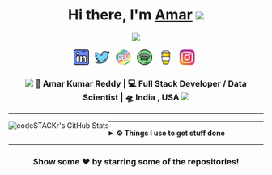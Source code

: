 <div align="center">
   <h1>Hi there, I'm <a href="#">Amar</a> <img src="https://media.giphy.com/media/hvRJCLFzcasrR4ia7z/giphy.gif" width="25px"> </h1>
   
   
   <img src="https://pronoun.cyou/x/y?subject=He&object=Him&height=20"> 
   
   
</div>

<p align='center'>
   <a href="https://www.linkedin.com/in/amarkumarreddy/"><img height="30" src="https://github.com/Amarify/Amarify/blob/main/images/linkedin.png"></a>&nbsp;&nbsp;
   <a href="#"><img height="30" src="https://github.com/Amarify/Amarify/blob/main/images/twitter.png"></a>&nbsp;&nbsp;
   <a href="#"><img height="30" src="https://github.com/Amarify/Amarify/blob/main/images/devto.png"></a>&nbsp;&nbsp;
   <a href="#"><img height="30" src="https://github.com/Amarify/Amarify/blob/main/images/spotify.png"></a>&nbsp;&nbsp;
   <a href="#"><img height="30" src="https://github.com/Amarify/Amarify/blob/main/images/coffee.jpg"></a>&nbsp;&nbsp;
 <!--  <a href="#"><img height="30" src="https://github.com/Amarify/Amarify/blob/main/images/hackerrank.png"></a>&nbsp;&nbsp; -->
   <a href="#"><img height="30" src="https://github.com/Amarify/Amarify/blob/main/images/instagram.svg"></a>&nbsp;&nbsp;
 </p>


<div align="center">
<h3><img src="https://media.giphy.com/media/WUlplcMpOCEmTGBtBW/giphy.gif" width="30"> 🙎 Amar Kumar Reddy | 💻 Full Stack Developer / Data Scientist | 🛸 India , USA <img src="https://media.giphy.com/media/WUlplcMpOCEmTGBtBW/giphy.gif" width="30"></h3>
</div>


---
  
<img align="left" alt="codeSTACKr's GitHub Stats" src="https://github-readme-stats.codestackr.vercel.app/api?username=Amarify&show_icons=true&hide_border=true" />

---

<details>	
  <br />
  <summary><b>⚙️ Things I use to get stuff done</b></summary>
  	<ul>
  	    <li><b>OS:</b> Ubuntu 20.04</li>
	    <li><b>Laptop: </b> HP Elitebook (i5)</li>
  	    <li><b>Browser: </b> Firefox Developer Edition</li>
	    <li><b>Code Editor:</b> VSCode - The best editor out there</li>
	    <li><b>To Stay Updated:</b> Dev.to, Medium and Twitter</li>
	    <br />
	⚛️ Checkout My VSCode Configuration's <a href="#">Here</a>.
	</ul>	
</details>

---

<div align="center">

### Show some ❤️ by starring some of the repositories!

</div>
